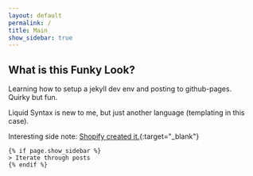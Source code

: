 ```yaml
---
layout: default
permalink: /
title: Main
show_sidebar: true
---
```

## What is this Funky Look?
Learning how to setup a jekyll dev env and posting to github-pages.  
Quirky but fun.

Liquid Syntax is new to me, but just another language (templating in this case).

Interesting side note: [Shopify created it.](https://shopify.github.io/liquid/){:target="_blank"}

```
{% if page.show_sidebar %}
> Iterate through posts
{% endif %}
```

